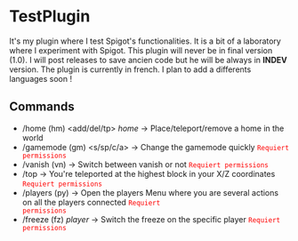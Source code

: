 # TestPlugin
It's my plugin where I test Spigot's functionalities. It is a bit of a laboratory where I experiment with Spigot. This plugin will never be in final version (1.0). I will post releases to save ancien code but he will be always in **INDEV** version.
The plugin is currently in french. I plan to add a differents languages soon !

## Commands
* /home (hm) <add/del/tp> *home* &rarr; Place/teleport/remove a home in the world
* /gamemode (gm) <s/sp/c/a> &rarr; Change the gamemode quickly <code style="color: red;">Requiert permissions</code>
* /vanish (vn) &rarr; Switch between vanish or not <code style="color: red;">Requiert permissions</code>
* /top &rarr; You're teleported at the highest block in your X/Z coordinates <code style="color: red;">Requiert permissions</code>
* /players (py) &rarr; Open the players Menu where you are several actions on all the players
  connected <code style="color: red;">Requiert permissions</code>
* /freeze (fz) *player* &rarr; Switch the freeze on the specific player <code style="color: red;">Requiert permissions</code>
